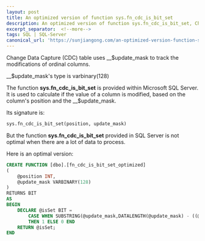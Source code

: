 ```yaml
---
layout: post
title: An optimized version of function sys.fn_cdc_is_bit_set
description: An optimized version of function sys.fn_cdc_is_bit_set, Change Data Capture Table, update_mask
excerpt_separator:  <!--more-->
tags: SQL | SQL-Server
canonical_url: 'https://sunjiangong.com/an-optimized-version-function-sys-fn-cdc-is-bit-set/'
---
```


Change Data Capture (CDC) table uses __$update_mask to track the modifications of ordinal columns.

__$update_mask's type is varbinary(128)

The function **sys.fn_cdc_is_bit_set** is provided within Microsoft SQL Server. It is used to calculate if the value of a column is modified, based on the column's position and the __$update_mask.

Its signature is:

```sql
sys.fn_cdc_is_bit_set(position, update_mask)
```

But the function **sys.fn_cdc_is_bit_set** provided in SQL Server is not optimal when there are a lot of data to process.

Here is an optimal version:

```sql
CREATE FUNCTION [dbo].[fn_cdc_is_bit_set_optimized]
(
    @position INT,
    @update_mask VARBINARY(128)
)
RETURNS BIT
AS
BEGIN
    DECLARE @isSet BIT =
        CASE WHEN SUBSTRING(@update_mask,DATALENGTH(@update_mask) - ((@position-1)/8),1) & POWER(2, (@position-1)%8) > 0
        THEN 1 ELSE 0 END
    RETURN @isSet;
END
```
